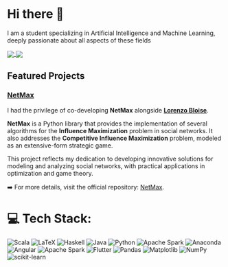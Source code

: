 # Hi there 👋
I am a student specializing in Artificial Intelligence and Machine Learning, deeply passionate about all aspects of these fields

<a href="https://github.com/anuraghazra/github-readme-stats">
  <img align="center" src="https://github-readme-stats.vercel.app/api?username=carmgug&show_icons=true&include_all_commits=true&theme=vision-friendly-dark&amp;" style="max-width: 100%;" />
</a>


<a href="https://github.com/anuraghazra/github-readme-stats">
  <img align="center" src="https://github-readme-stats.vercel.app/api/top-langs/?username=carmgug&layout=compact&theme=vision-friendly-dark&amp;" style="max-width: 100%;"  />
</a>


## Featured Projects  

### [NetMax](https://github.com/lorenzobloise/netmax)  
I had the privilege of co-developing **NetMax** alongside **[Lorenzo Bloise](https://github.com/lorenzobloise)**.  

**NetMax** is a Python library that provides the implementation of several algorithms for the **Influence Maximization** problem in social networks. It also addresses the **Competitive Influence Maximization** problem, modeled as an extensive-form strategic game.  

This project reflects my dedication to developing innovative solutions for modeling and analyzing social networks, with practical applications in optimization and game theory.  

➡️ For more details, visit the official repository: [NetMax](https://github.com/lorenzobloise/netmax).  



# 💻 Tech Stack:
![Scala](https://img.shields.io/badge/scala-%23DC322F.svg?style=for-the-badge&logo=scala&logoColor=white) ![LaTeX](https://img.shields.io/badge/latex-%23008080.svg?style=for-the-badge&logo=latex&logoColor=white) ![Haskell](https://img.shields.io/badge/Haskell-5e5086?style=for-the-badge&logo=haskell&logoColor=white) ![Java](https://img.shields.io/badge/java-%23ED8B00.svg?style=for-the-badge&logo=openjdk&logoColor=white) ![Python](https://img.shields.io/badge/python-3670A0?style=for-the-badge&logo=python&logoColor=ffdd54) ![Apache Spark](https://img.shields.io/badge/Apache%20Spark-FDEE21?style=for-the-badge&logo=apachespark&logoColor=black) ![Anaconda](https://img.shields.io/badge/Anaconda-%2344A833.svg?style=for-the-badge&logo=anaconda&logoColor=white) ![Angular](https://img.shields.io/badge/angular-%23DD0031.svg?style=for-the-badge&logo=angular&logoColor=white) ![Apache Spark](https://img.shields.io/badge/Apache%20Spark-FDEE21?style=for-the-badge&logo=apachespark&logoColor=black) ![Flutter](https://img.shields.io/badge/Flutter-%2302569B.svg?style=for-the-badge&logo=Flutter&logoColor=white) ![Pandas](https://img.shields.io/badge/pandas-%23150458.svg?style=for-the-badge&logo=pandas&logoColor=white) ![Matplotlib](https://img.shields.io/badge/Matplotlib-%23ffffff.svg?style=for-the-badge&logo=Matplotlib&logoColor=black) ![NumPy](https://img.shields.io/badge/numpy-%23013243.svg?style=for-the-badge&logo=numpy&logoColor=white) ![scikit-learn](https://img.shields.io/badge/scikit--learn-%23F7931E.svg?style=for-the-badge&logo=scikit-learn&logoColor=white)

